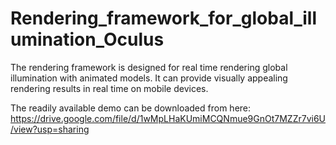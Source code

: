 # Rendering_framework_for_global_illumination_Oculus
 The rendering framework is designed for real time rendering global illumination with animated models. It can provide visually appealing rendering results in real time on mobile devices.


 The readily available demo can be downloaded from here:
 https://drive.google.com/file/d/1wMpLHaKUmiMCQNmue9GnOt7MZZr7vi6U/view?usp=sharing
